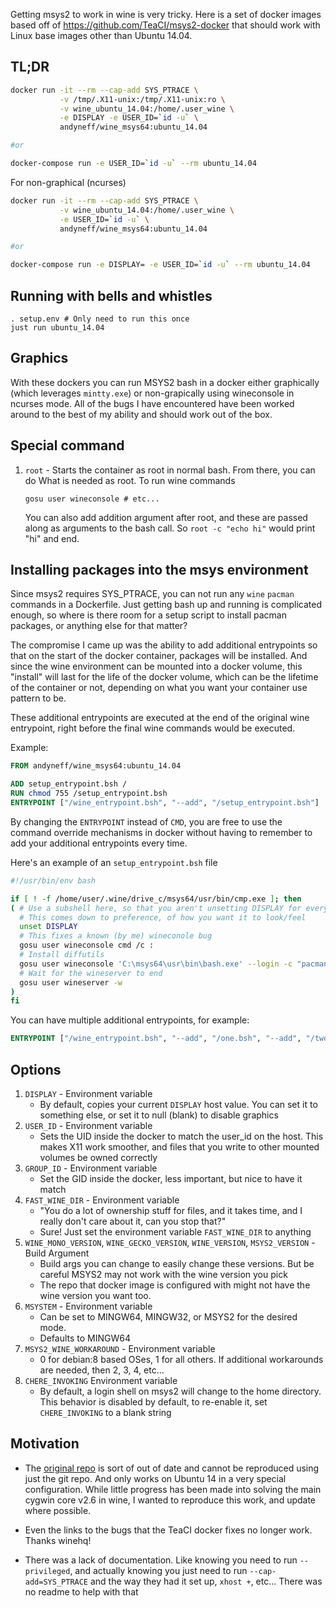 Getting msys2 to work in wine is very tricky. Here is a set of docker images
based off of https://github.com/TeaCI/msys2-docker that should work with Linux
base images other than Ubuntu 14.04.

## TL;DR

```bash
docker run -it --rm --cap-add SYS_PTRACE \
           -v /tmp/.X11-unix:/tmp/.X11-unix:ro \
           -v wine_ubuntu_14.04:/home/.user_wine \
           -e DISPLAY -e USER_ID=`id -u` \
           andyneff/wine_msys64:ubuntu_14.04

#or

docker-compose run -e USER_ID=`id -u` --rm ubuntu_14.04
```

For non-graphical (ncurses)


```bash
docker run -it --rm --cap-add SYS_PTRACE \
           -v wine_ubuntu_14.04:/home/.user_wine \
           -e USER_ID=`id -u` \
           andyneff/wine_msys64:ubuntu_14.04

#or

docker-compose run -e DISPLAY= -e USER_ID=`id -u` --rm ubuntu_14.04
```

## Running with bells and whistles

```
. setup.env # Only need to run this once
just run ubuntu_14.04
```

## Graphics

With these dockers you can run MSYS2 bash in a docker either graphically
(which leverages `mintty.exe`) or non-grapically using wineconsole in ncurses
mode. All of the bugs I have encountered have been worked around to the best
of my ability and should work out of the box.

## Special command

1. `root` - Starts the container as root in normal bash. From there, you can do
   What is needed as root. To run wine commands

    ```
    gosu user wineconsole # etc...
    ```

    You can also add addition argument after root, and these are passed along
    as arguments to the bash call. So `root -c "echo hi"` would print "hi" and
    end.

## Installing packages into the msys environment

Since msys2 requires SYS_PTRACE, you can not run any `wine` `pacman` commands in
a Dockerfile. Just getting bash up and running is complicated enough, so where is
there room for a setup script to install pacman packages, or anything else for
that matter?

The compromise I came up was the ability to add additional entrypoints so that
on the start of the docker container, packages will be installed. And since the
wine environment can be mounted into a docker volume, this "install" will last
for the life of the docker volume, which can be the lifetime of the container or
not, depending on what you want your container use pattern to be.

These additional entrypoints are executed at the end of the original wine
entrypoint, right before the final wine commands would be executed.

Example:

```Dockerfile
FROM andyneff/wine_msys64:ubuntu_14.04

ADD setup_entrypoint.bsh /
RUN chmod 755 /setup_entrypoint.bsh
ENTRYPOINT ["/wine_entrypoint.bsh", "--add", "/setup_entrypoint.bsh"]
```

By changing the `ENTRYPOINT` instead of `CMD`, you are free to use the command
override mechanisms in docker without having to remember to add your additional
entrypoints every time.

Here's an example of an `setup_entrypoint.bsh` file

```bash
#!/usr/bin/env bash

if [ ! -f /home/user/.wine/drive_c/msys64/usr/bin/cmp.exe ]; then
( # Use a subshell here, so that you aren't unsetting DISPLAY for everything.
  # This comes down to preference, of how you want it to look/feel
  unset DISPLAY
  # This fixes a known (by me) wineconole bug
  gosu user wineconsole cmd /c :
  # Install diffutils
  gosu user wineconsole 'C:\msys64\usr\bin\bash.exe' --login -c "pacman -S --noconfirm diffutils"
  # Wait for the wineserver to end
  gosu user wineserver -w
)
fi
```

You can have multiple additional entrypoints, for example:

```Dockerfile
ENTRYPOINT ["/wine_entrypoint.bsh", "--add", "/one.bsh", "--add", "/two.bsh"]
```

## Options

1. `DISPLAY` - Environment variable
    - By default, copies your current `DISPLAY` host value. You can set it to
      something else, or set it to null (blank) to disable graphics
1. `USER_ID` - Environment variable
    - Sets the UID inside the docker to match the user_id on the host. This
      makes X11 work smoother, and files that you write to other mounted volumes
      be owned correctly
1. `GROUP_ID` - Environment variable
    - Set the GID inside the docker, less important, but nice to have it match
1. `FAST_WINE_DIR`  - Environment variable
    - "You do a lot of ownership stuff for files, and it takes time, and I really
      don't care about it, can you stop that?"
    - Sure! Just set the environment variable `FAST_WINE_DIR` to anything
1. `WINE_MONO_VERSION`, `WINE_GECKO_VERSION`, `WINE_VERSION`, `MSYS2_VERSION` - Build Argument
    - Build args you can change to easily change these versions. But be careful
      MSYS2 may not work with the wine version you pick
    - The repo that docker image is configured with might not have the wine
      version you want too.
1. `MSYSTEM` - Environment variable
    - Can be set to MINGW64, MINGW32, or MSYS2 for the desired mode.
    - Defaults to MINGW64
1. `MSYS2_WINE_WORKAROUND` - Environment variable
    - 0 for debian:8 based OSes, 1 for all others. If additional workarounds
      are needed, then 2, 3, 4, etc...
1. `CHERE_INVOKING` Environment variable
    - By default, a login shell on msys2 will change to the home directory. This
      behavior is disabled by default, to re-enable it, set `CHERE_INVOKING` to
      a blank string

## Motivation

- The [original repo](https://github.com/TeaCI/msys2-docker) is sort of out
of date and cannot be reproduced using just the git repo. And only works on
Ubuntu 14 in a very special configuration. While little progress has been
made into solving the main cygwin core v2.6 in wine, I wanted to reproduce
this work, and update where possible.

- Even the links to the bugs that the TeaCI docker fixes no longer work. Thanks
winehq!

- There was a lack of documentation. Like knowing you need to run `--privileged`,
and actually knowing you just need to run `--cap-add=SYS_PTRACE` and the way they
had it set up, `xhost +`, etc... There was no readme to help with that
